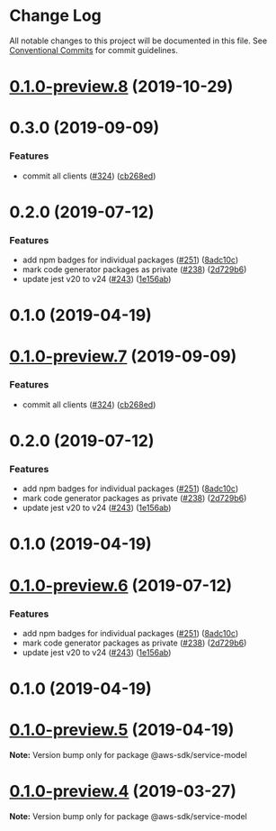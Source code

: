 # Change Log

All notable changes to this project will be documented in this file.
See [Conventional Commits](https://conventionalcommits.org) for commit guidelines.

# [0.1.0-preview.8](https://github.com/aws/aws-sdk-js-v3/compare/@aws-sdk/service-model@0.1.0-preview.4...@aws-sdk/service-model@0.1.0-preview.8) (2019-10-29)



# 0.3.0 (2019-09-09)


### Features

* commit all clients ([#324](https://github.com/aws/aws-sdk-js-v3/issues/324)) ([cb268ed](https://github.com/aws/aws-sdk-js-v3/commit/cb268ed))



# 0.2.0 (2019-07-12)


### Features

* add npm badges for individual packages ([#251](https://github.com/aws/aws-sdk-js-v3/issues/251)) ([8adc10c](https://github.com/aws/aws-sdk-js-v3/commit/8adc10c))
* mark code generator packages as private ([#238](https://github.com/aws/aws-sdk-js-v3/issues/238)) ([2d729b6](https://github.com/aws/aws-sdk-js-v3/commit/2d729b6))
* update jest v20 to v24 ([#243](https://github.com/aws/aws-sdk-js-v3/issues/243)) ([1e156ab](https://github.com/aws/aws-sdk-js-v3/commit/1e156ab))



# 0.1.0 (2019-04-19)





# [0.1.0-preview.7](https://github.com/aws/aws-sdk-js-v3/compare/@aws-sdk/service-model@0.1.0-preview.4...@aws-sdk/service-model@0.1.0-preview.7) (2019-09-09)


### Features

* commit all clients ([#324](https://github.com/aws/aws-sdk-js-v3/issues/324)) ([cb268ed](https://github.com/aws/aws-sdk-js-v3/commit/cb268ed))



# 0.2.0 (2019-07-12)


### Features

* add npm badges for individual packages ([#251](https://github.com/aws/aws-sdk-js-v3/issues/251)) ([8adc10c](https://github.com/aws/aws-sdk-js-v3/commit/8adc10c))
* mark code generator packages as private ([#238](https://github.com/aws/aws-sdk-js-v3/issues/238)) ([2d729b6](https://github.com/aws/aws-sdk-js-v3/commit/2d729b6))
* update jest v20 to v24 ([#243](https://github.com/aws/aws-sdk-js-v3/issues/243)) ([1e156ab](https://github.com/aws/aws-sdk-js-v3/commit/1e156ab))



# 0.1.0 (2019-04-19)





# [0.1.0-preview.6](https://github.com/aws/aws-sdk-js-v3/compare/@aws-sdk/service-model@0.1.0-preview.4...@aws-sdk/service-model@0.1.0-preview.6) (2019-07-12)


### Features

* add npm badges for individual packages ([#251](https://github.com/aws/aws-sdk-js-v3/issues/251)) ([8adc10c](https://github.com/aws/aws-sdk-js-v3/commit/8adc10c))
* mark code generator packages as private ([#238](https://github.com/aws/aws-sdk-js-v3/issues/238)) ([2d729b6](https://github.com/aws/aws-sdk-js-v3/commit/2d729b6))
* update jest v20 to v24 ([#243](https://github.com/aws/aws-sdk-js-v3/issues/243)) ([1e156ab](https://github.com/aws/aws-sdk-js-v3/commit/1e156ab))



# 0.1.0 (2019-04-19)





# [0.1.0-preview.5](https://github.com/aws/aws-sdk-js-v3/compare/@aws-sdk/service-model@0.1.0-preview.4...@aws-sdk/service-model@0.1.0-preview.5) (2019-04-19)

**Note:** Version bump only for package @aws-sdk/service-model

# [0.1.0-preview.4](https://github.com/aws/aws-sdk-js-v3/compare/@aws-sdk/service-model@0.1.0-preview.3...@aws-sdk/service-model@0.1.0-preview.4) (2019-03-27)

**Note:** Version bump only for package @aws-sdk/service-model
